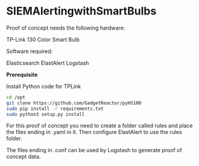 # SIEMAlertingwithSmartBulbs

Proof of concept needs the following hardware:

TP-Link 130 Color Smart Bulb

Software required:

Elasticsearch
ElastAlert
Logstash

**Prerequisite**

Install Python code for TPLink

```bash
cd /opt
git clone https://github.com/GadgetReactor/pyHS100
sudo pip install -r requirements.txt
sudo python3 setup.py install
```

For this proof of concept you need to create a folder called rules and place the files ending in .yaml in it. Then configure ElastAlert to use the rules folder.

The files ending in .conf can be used by Logstash to generate proof of concept data.